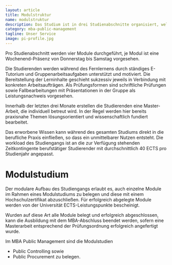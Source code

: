 ```yaml
---
layout: article
title: Modulstruktur
name: modulstruktur
description: Das Studium ist in drei Studienabschnitte organisiert, welche 24 Monate umfassen. Für die Erstellung der Master-Arbeit sind weitere drei Monate vorgesehen ist.
category: mba-public-management
tagline: Unser Service
image: pi-profile.jpg
---
```


Pro Studienabschnitt werden vier Module durchgeführt, je Modul ist eine Wochenend-Präsenz von Donnerstag bis Samstag vorgesehen.

Die Studierenden werden während des Fernlernens durch ständiges E-Tutorium und Gruppenarbeitsaufgaben unterstützt und motiviert. Die Bereitstellung der Lerninhalte geschieht sukzessiv jeweils in Verbindung mit konkreten Arbeitsaufträgen. Als Prüfungsformen sind schriftliche Prüfungen sowie Fallbearbeitungen mit Präsentationen in der Gruppe als Leistungsnachweis vorgesehen.

Innerhalb der letzten drei Monate erstellen die Studierenden eine Master-Arbeit, die individuell betreut wird. In der Regel werden hier bereits praxisnahe Themen lösungsorientiert und wissenschaftlich fundiert bearbeitet.

Das erworbene Wissen kann während des gesamten Studiums direkt in die berufliche Praxis einfließen, so dass ein unmittelbarer Nutzen entsteht. Die workload des Studiengangs ist an die zur Verfügung stehenden Zeitkontingente berufstätiger Studierender mit durchschnittlich 40 ECTS pro Studienjahr angepasst.

 

# Modulstudium

Der modulare Aufbau des Studiengangs erlaubt es, auch einzelne Module im Rahmen eines Modulstudiums zu belegen und diese mit einem Hochschulzertifikat abzuschließen. Für erfolgreich abgelegte Module werden von der Universität ECTS-Leistungspunkte bescheinigt.

Wurden auf diese Art alle Module belegt und erfolgreich abgeschlossen, kann die Ausbildung mit dem MBA-Abschluss beendet werden, sofern eine Masterarbeit entsprechend der Prüfungsordnung erfolgreich angefertigt wurde.

Im MBA Public Management sind die Modulstudien

* Public Controlling sowie
* Public Procurement zu belegen.